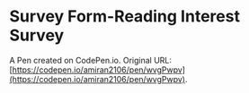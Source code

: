 # Survey Form-Reading Interest Survey

A Pen created on CodePen.io. Original URL: [https://codepen.io/amiran2106/pen/wvgPwpv](https://codepen.io/amiran2106/pen/wvgPwpv).



